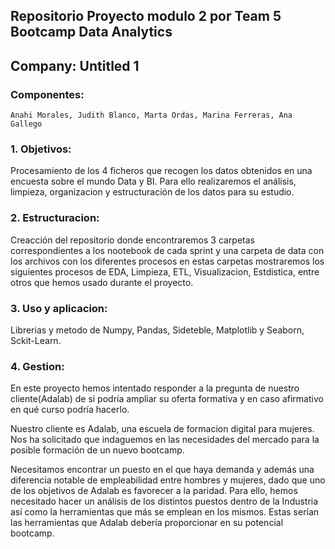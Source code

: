 ## Repositorio Proyecto modulo 2 por Team 5 Bootcamp Data Analytics

Company: Untitled 1
-------------------

  ### Componentes:

    Anahi Morales, Judith Blanco, Marta Ordas, Marina Ferreras, Ana Gallego
  
   ### 1. Objetivos:
 
   Procesamiento de los 4 ficheros que recogen los datos obtenidos en una encuesta sobre el mundo Data y BI. 
   Para ello realizaremos el análisis, limpieza, organizacion y estructuración de los datos para su estudio.

   ### 2.  Estructuracion:

  Creacción del repositorio donde encontraremos 3 carpetas correspondientes a los nootebook de cada sprint y una carpeta de data con los   archivos con los diferentes procesos en estas carpetas mostraremos los siguientes procesos de EDA, Limpieza, ETL, Visualizacion, Estdistica, entre otros que hemos usado durante el proyecto.
  
   ### 3. Uso y aplicacion:
   
   Librerias y metodo de Numpy, Pandas, Sideteble, Matplotlib y Seaborn, Sckit-Learn.

   ### 4. Gestion:

   En este proyecto hemos intentado responder a la pregunta de nuestro cliente(Adalab) de si podría ampliar su oferta formativa y en        caso afirmativo en qué curso podría hacerlo. 

   Nuestro cliente es Adalab, una escuela de formacion digital para mujeres. Nos ha solicitado que indaguemos en las necesidades del        mercado para la posible formación de un nuevo bootcamp. 

   Necesitamos encontrar un puesto en el que haya demanda y además una diferencia notable de empleabilidad entre hombres y mujeres, dado    que uno de los objetivos de Adalab es favorecer a la paridad.
   Para ello, hemos necesitado hacer un análisis de los distintos puestos dentro de la Industria así como la herramientas que más se        emplean en los mismos. Estas serían las herramientas que Adalab debería proporcionar en su potencial bootcamp.






